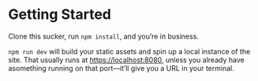 # Getting Started

Clone this sucker, run `npm install`, and you’re in business. 

`npm run dev` will build your static assets and spin up a local instance of the site. That usually runs at [https://localhost:8080](https://localhost:8080), unless you already have asomething running on that port—it’ll give you a URL in your terminal.